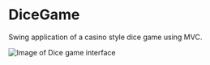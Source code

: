 # DiceGame
Swing application of a casino style dice game using MVC.

![Image of Dice game interface](https://i.imgur.com/FR5r8bu.png)
